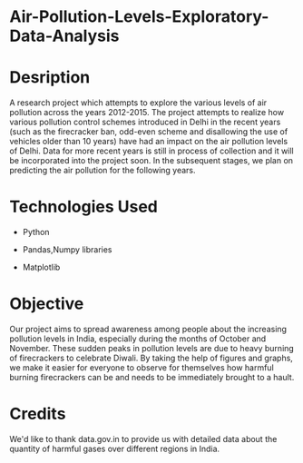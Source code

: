# Air-Pollution-Levels-Exploratory-Data-Analysis

# Desription
A research project which attempts to explore the various levels of air pollution across the years 2012-2015. The project attempts to realize how various pollution control schemes introduced in Delhi in the recent years (such as the firecracker ban, odd-even scheme and disallowing the use of vehicles older than 10 years) have had an impact on the air pollution levels of Delhi. Data for more recent years is still in process of collection and it will be incorporated into the project soon. In the subsequent stages, we plan on predicting the air pollution for the following years. 

# Technologies Used
  
- Python

- Pandas,Numpy libraries

- Matplotlib

# Objective

Our project aims to spread awareness among people about the increasing pollution levels in India, especially during the months of October and November.
These sudden peaks in pollution levels are due to heavy burning of firecrackers to celebrate Diwali. By taking the help of figures and graphs, we make it easier for everyone to observe for themselves how harmful burning firecrackers can be and needs to be immediately brought to a hault.

# Credits

We'd like to thank data.gov.in to provide us with detailed data about the quantity of harmful gases over different regions in India. 

